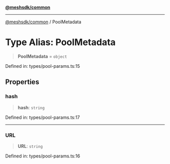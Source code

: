 [**@meshsdk/common**](../README.md)

***

[@meshsdk/common](../globals.md) / PoolMetadata

# Type Alias: PoolMetadata

> **PoolMetadata** = `object`

Defined in: types/pool-params.ts:15

## Properties

### hash

> **hash**: `string`

Defined in: types/pool-params.ts:17

***

### URL

> **URL**: `string`

Defined in: types/pool-params.ts:16
